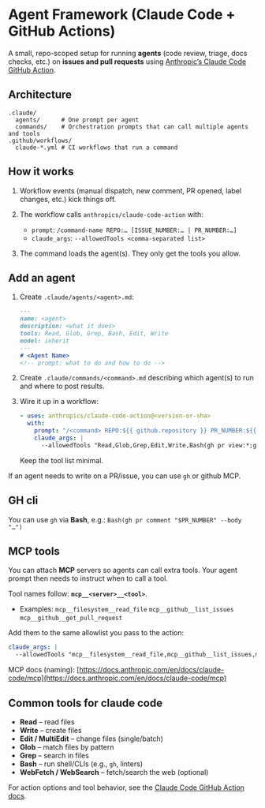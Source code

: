 # Agent Framework (Claude Code + GitHub Actions)

A small, repo-scoped setup for running **agents** (code review, triage, docs checks, etc.) on **issues and pull requests** using [Anthropic’s Claude Code GitHub Action](https://github.com/anthropics/claude-code-action).

## Architecture

```
.claude/
  agents/      # One prompt per agent
  commands/    # Orchestration prompts that can call multiple agents and tools
.github/workflows/
  claude-*.yml # CI workflows that run a command
```

## How it works

1. Workflow events (manual dispatch, new comment, PR opened, label changes, etc.) kick things off.
2. The workflow calls `anthropics/claude-code-action` with:

   * `prompt`: `/command-name REPO:… [ISSUE_NUMBER:… | PR_NUMBER:…]`
   * `claude_args`: `--allowedTools <comma-separated list>`
3. The command loads the agent(s). They only get the tools you allow.

## Add an agent

1. Create `.claude/agents/<agent>.md`:

   ```md
   ---
   name: <agent>
   description: <what it does>
   tools: Read, Glob, Grep, Bash, Edit, Write
   model: inherit
   ---
   # <Agent Name>
   <!-- prompt: what to do and how to do -->
   ```
2. Create `.claude/commands/<command>.md` describing which agent(s) to run and where to post results.
3. Wire it up in a workflow:

   ```yml
   - uses: anthropics/claude-code-action@<version-or-sha>
     with:
       prompt: "/<command> REPO:${{ github.repository }} PR_NUMBER:${{ github.event.pull_request.number }}"
       claude_args: |
         --allowedTools "Read,Glob,Grep,Edit,Write,Bash(gh pr view:*;gh pr comment:*;gh issue comment:*)"
   ```

   Keep the tool list minimal.


If an agent needs to write on a PR/issue, you can use `gh` or github MCP.

## GH cli

You can use `gh` via **Bash**, e.g.:
`Bash(gh pr comment "$PR_NUMBER" --body "…")`

## MCP tools

You can attach **MCP** servers so agents can call extra tools. Your agent prompt then needs to instruct when to call a tool.

Tool names follow: **`mcp__<server>__<tool>`**.

* Examples:
  `mcp__filesystem__read_file`
  `mcp__github__list_issues`
  `mcp__github__get_pull_request`

Add them to the same allowlist you pass to the action:

```yml
claude_args: |
  --allowedTools "mcp__filesystem__read_file,mcp__github__list_issues,mcp__github__get_pull_request"
```

MCP docs (naming): [https://docs.anthropic.com/en/docs/claude-code/mcp](https://docs.anthropic.com/en/docs/claude-code/mcp)

## Common tools for claude code

* **Read** – read files
* **Write** – create files
* **Edit / MultiEdit** – change files (single/batch)
* **Glob** – match files by pattern
* **Grep** – search in files
* **Bash** – run shell/CLIs (e.g., `gh`, linters)
* **WebFetch / WebSearch** – fetch/search the web (optional)

For action options and tool behavior, see the [Claude Code GitHub Action docs](https://github.com/anthropics/claude-code-action).
